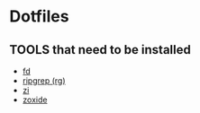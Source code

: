 # Dotfiles

## TOOLS that need to be installed

- [fd](https://github.com/sharkdp/fd)
- [ripgrep (rg)](https://github.com/BurntSushi/ripgrep)
- [zi](https://github.com/z-shell/zi)
- [zoxide](https://github.com/ajeetdsouza/zoxide)
